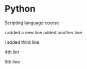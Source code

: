 # Python
Scripting language course

i added a new line
added another line

i added third line

4th linr

5th line
